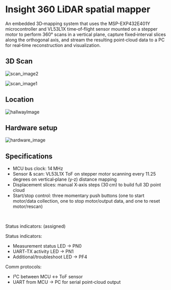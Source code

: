 # Insight 360 LiDAR spatial mapper

An embedded 3D‐mapping system that uses the MSP-EXP432E401Y microcontroller and VL53L1X time‑of‑flight sensor mounted on a stepper motor to perform 360° scans in a vertical plane, capture fixed‑interval slices along the orthogonal axis, and stream the resulting point‑cloud data to a PC for real‑time reconstruction and visualization.
<br>

## 3D Scan

![scan_image2](https://github.com/user-attachments/assets/a06112d5-188a-404d-a04a-7a28f107874c)

![scan_image1](https://github.com/user-attachments/assets/0effd7ee-4177-4258-998a-eabaf5aa280c)
<br>

## Location

![hallwayImage](https://github.com/user-attachments/assets/6fc73dfe-0496-4e4b-ad57-df842c389229)
<br>

## Hardware setup

![hardware_image](https://github.com/user-attachments/assets/be79a866-e69d-4742-b3ac-7111aed3f17b)
<br>

## Specifications

- MCU bus clock: 14 MHz
- Sensor & scan: VL53L1X ToF on stepper motor scanning every 11.25 degrees on vertical‑plane (y‑z) distance mapping
- Displacement slices: manual X‑axis steps (30 cm) to build full 3D point cloud
- Start/stop control: three momentary push buttons (one to start motor/data collection, one to stop motor/output data, and one to reset motor/rescan)

<br>

Status indicators: (assigned)

Status indicators:

- Measurement status LED → PN0
- UART‑TX activity LED → PN1
- Additional/troubleshoot LED → PF4

Comm protocols:

- I²C between MCU ↔ ToF sensor
- UART from MCU → PC for serial point‑cloud output
